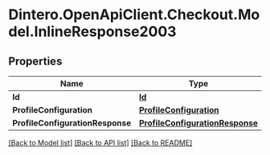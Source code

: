# Dintero.OpenApiClient.Checkout.Model.InlineResponse2003

## Properties

Name | Type | Description | Notes
------------ | ------------- | ------------- | -------------
**Id** | [**Id**](Id.md) |  | [optional] 
**ProfileConfiguration** | [**ProfileConfiguration**](ProfileConfiguration.md) |  | [optional] 
**ProfileConfigurationResponse** | [**ProfileConfigurationResponse**](ProfileConfigurationResponse.md) |  | [optional] 

[[Back to Model list]](../README.md#documentation-for-models) [[Back to API list]](../README.md#documentation-for-api-endpoints) [[Back to README]](../README.md)

